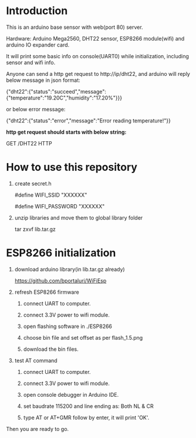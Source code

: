 # Introduction

This is an arduino base sensor with web(port 80) server.

Hardware: Arduino Mega2560, DHT22 sensor, ESP8266 module(wifi) and arduino IO expander card.

It will print some basic info on console(UART0) while initialization, including sensor and wifi info.

Anyone can send a http get request to http://ip/dht22, and arduino will reply below message in json format:

{"dht22":{"status":"succeed","message":{"temperature":"19.20C","humidity":"17.20%"}}}

or below error message:

{"dht22":{"status":"error","message":"Error reading temperature!"}}

**http get request should starts with below string:**

GET /DHT22 HTTP

# How to use this repository

1. create secret.h

    #define WIFI_SSID "XXXXXX"

    #define WIFI_PASSWORD "XXXXXX"

2. unzip libraries and move them to global library folder

    tar zxvf lib.tar.gz


# ESP8266 initialization

1. download arduino library(in lib.tar.gz already)

    https://github.com/bportaluri/WiFiEsp

2. refresh ESP8266 firmware

    1. connect UART to computer.

    2. connect 3.3V power to wifi module.

    3. open flashing software in ./ESP8266

    4. choose bin file and set offset as per flash_1.5.png

    5. download the bin files.

3. test AT command

    1. connect UART to computer.

    2. connect 3.3V power to wifi module.

    3. open console debugger in Arduino IDE.

    4. set baudrate 115200 and line ending as: Both NL & CR

    5. type AT or AT+GMR follow by enter, it will print 'OK'.

Then you are ready to go.
